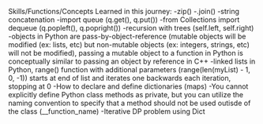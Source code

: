 Skills/Functions/Concepts Learned in this journey:
-zip()
-.join()
-string concatenation
-import queue (q.get(), q.put())
-from Collections import dequeue (q.popleft(), q.popright())
-recursion with trees (self.left, self.right)
-objects in Python are pass-by-object-reference (mutable objects will be modified (ex: lists, etc) but non-mutable objects (ex: integers, strings, etc) will not be modified), passing a mutable object to a function in Python is conceptually similar to passing an object by reference in C++
-linked lists in Python, range() function with additional parameters (range(len(myList) - 1, 0, -1)) starts at end of list and iterates one backwards each iteration, stopping at 0
-How to declare and define dictionaries (maps)
-You cannot explicitly define Python class methods as private, but you can utilize the naming convention to specify that a method should not be used outisde of the class (__function_name)
-Iterative DP problem using Dict


